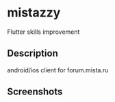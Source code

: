 # mistazzy

Flutter skills improvement

## Description

android/ios client for forum.mista.ru

## Screenshots